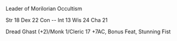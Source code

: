 Leader of Morilorian Occultism 



Str 18  <!-- 12+6(Ghast) -->
Dex 22  <!-- 14+8(Ghast) -->
Con --
Int 13  <!--  7+6(Ghast) -->
Wis 24  <!-- 16+8(Ghast) -->
Cha 21  <!-- 15+6(Ghast) -->


Dread Ghast (+2)/Monk 1/Cleric 17
  +7AC, Bonus Feat, Stunning Fist

